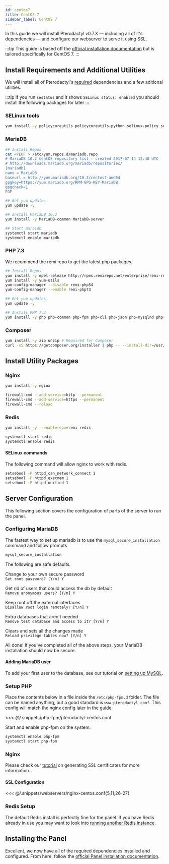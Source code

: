 ```yaml
---
id: centos7
title: CentOS 7
sidebar_label: CentOS 7
---
```

In this guide we will install Pterodactyl v0.7.X — including all of it's dependencies — and configure our webserver to serve it using SSL.

:::tip
This guide is based off the [official installation documentation](/docs/0.7/panel/getting_started) but is tailored specifically for CentOS 7.
:::

## Install Requirements and Additional Utilities

We will install all of Pterodactyl's [required](/docs/0.7/panel/getting_started#dependencies) dependencies and a few aditional utilities.

:::tip
If you run `sestatus` and it shows `SELinux status: enabled` you should install the following packages for later
:::

### SELinux tools

```bash
yum install -y policycoreutils policycoreutils-python selinux-policy selinux-policy-targeted libselinux-utils setroubleshoot-server setools setools-console mcstrans
```

### MariaDB

```bash
## Install Repos
cat <<EOF > /etc/yum.repos.d/mariadb.repo
# MariaDB 10.2 CentOS repository list - created 2017-07-14 12:40 UTC
# http://downloads.mariadb.org/mariadb/repositories/
[mariadb]
name = MariaDB
baseurl = http://yum.mariadb.org/10.2/centos7-amd64
gpgkey=https://yum.mariadb.org/RPM-GPG-KEY-MariaDB
gpgcheck=1
EOF

## Get yum updates
yum update -y

## Install MariaDB 10.2
yum install -y MariaDB-common MariaDB-server

## Start maraidb
systemctl start mariadb
systemctl enable mariadb
```

### PHP 7.3

We recommend the remi repo to get the latest php packages.

```bash
## Install Repos
yum install -y epel-release http://rpms.remirepo.net/enterprise/remi-release-7.rpm
yum install -y yum-utils
yum-config-manager --disable remi-php54
yum-config-manager --enable remi-php73

## Get yum updates
yum update -y

## Install PHP 7.3
yum install -y php php-common php-fpm php-cli php-json php-mysqlnd php-mcrypt php-gd php-mbstring php-pdo php-zip php-bcmath php-dom php-opcache
```

### Composer

```bash
yum install -y zip unzip # Required for Composer
curl -sS https://getcomposer.org/installer | php -- --install-dir=/usr/local/bin --filename=composer
```

## Install Utility Packages

### Nginx

```bash
yum install -y nginx

firewall-cmd --add-service=http --permanent
firewall-cmd --add-service=https --permanent
firewall-cmd --reload
```

### Redis

```bash
yum install -y --enablerepo=remi redis

systemctl start redis
systemctl enable redis
```

#### SELinux commands

The following command will allow nginx to work with redis.

```bash
setsebool -P httpd_can_network_connect 1
setsebool -P httpd_execmem 1
setsebool -P httpd_unified 1
```

## Server Configuration

This following section covers the configuration of parts of the server to run the panel.

### Configuring MariaDB

The fastest way to set up mariadb is to use the `mysql_secure_installation` command and follow prompts

```bash
mysql_secure_installation
```

The following are safe defaults.

Change to your own secure password  
`Set root password? [Y/n] Y`

Get rid of users that could access the db by default  
`Remove anonymous users? [Y/n] Y`

Keep root off the external interfaces  
`Disallow root login remotely? [Y/n] Y`

Extra databases that aren't needed  
`Remove test database and access to it? [Y/n] Y`

Clears and sets all the changes made  
`Reload privilege tables now? [Y/n] Y`

All done! If you've completed all of the above steps, your MariaDB  
installation should now be secure.

#### Adding MariaDB user

To add your first user to the database, see our tutorial on [setting up MySQL](/tutorials/mysql_setup.md).

### Setup PHP

Place the contents below in a file inside the `/etc/php-fpm.d` folder. The file can be named anything, but a good standard is `www-pterodactyl.conf`. This config will match the nginx config later in the guide.

<<< @/.snippets/php-fpm/pterodactyl-centos.conf

Start and enable php-fpm on the system.

```bash
systemctl enable php-fpm
systemctl start php-fpm
```

### Nginx

Please check our [tutorial](/tutorials/creating_ssl_certificates.md) on generating SSL certificates for more information.

#### SSL Configuration

<<< @/.snippets/webservers/nginx-centos.conf{5,11,26-27}

### Redis Setup

The default Redis install is perfectly fine for the panel. If you have Redis already in use you may want to look into
[running another Redis instance](https://community.pivotal.io/s/article/How-to-setup-and-run-multiple-Redis-server-instances-on-a-Linux-host).

## Installing the Panel

Excellent, we now have all of the required dependencies installed and configured. From here, follow the [official Panel installation documentation](/docs/0.7/panel/getting_started#download-files).
